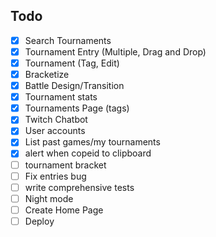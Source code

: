 Todo
-------
- [x] Search Tournaments
- [x] Tournament Entry (Multiple, Drag and Drop)
- [x] Tournament (Tag, Edit)
- [X] Bracketize
- [x] Battle Design/Transition
- [x] Tournament stats
- [x] Tournaments Page (tags)
- [x] Twitch Chatbot
- [x] User accounts
- [x] List past games/my tournaments
- [x] alert when copeid to clipboard
- [ ] tournament bracket
- [ ] Fix entries bug
- [ ] write comprehensive tests
- [ ] Night mode
- [ ] Create Home Page
- [ ] Deploy